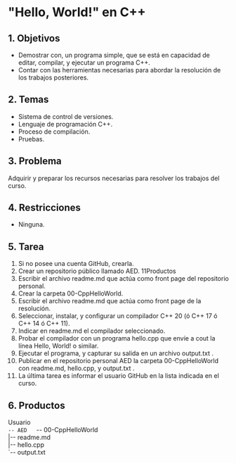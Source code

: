 # "Hello, World!" en C++

## 1. Objetivos 
* Demostrar con, un programa simple, que se está en capacidad de editar, compilar, y ejecutar un programa C++. 
* Contar con las herramientas necesarias para abordar la resolución de los trabajos posteriores. 
## 2. Temas 
* Sistema de control de versiones. 
* Lenguaje de programación C++. 
* Proceso de compilación. 
* Pruebas. 
## 3. Problema  
Adquirir y preparar los recursos necesarias para resolver los trabajos del curso. 
## 4. Restricciones 
* Ninguna.
## 5. Tarea 
1. Si no posee una cuenta GitHub, crearla. 
2. Crear un repositorio público llamado AED. 11Productos 
3. Escribir el archivo readme.md que actúa como front page del repositorio personal. 
4. Crear la carpeta 00-CppHelloWorld. 
5. Escribir el archivo readme.md que actúa como front page de la resolución. 
6. Seleccionar, instalar, y configurar un compilador C++ 20 (ó C++ 17 ó C++ 14 ó C++ 11). 
7. Indicar en readme.md el compilador seleccionado. 
8. Probar el compilador con un programa hello.cpp que envíe a cout la línea Hello, World! o similar. 
9. Ejecutar el programa, y capturar su salida en un archivo output.txt . 
10. Publicar en el repositorio personal AED la carpeta 00-CppHelloWorld con readme.md, hello.cpp, y output.txt . 
11. La última tarea es informar el usuario GitHub en la lista indicada en el curso. 
## 6. Productos  
Usuario  
`-- AED  
    `-- 00-CppHelloWorld  
        |-- readme.md  
        |-- hello.cpp  
        `-- output.txt
